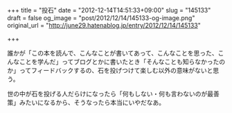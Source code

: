 +++
title = "投石"
date = "2012-12-14T14:51:33+09:00"
slug = "145133"
draft = false
og_image = "post/2012/12/14/145133-og-image.png"
original_url = "http://june29.hatenablog.jp/entry/2012/12/14/145133"

+++

<p>誰かが「この本を読んで、こんなことが書いてあって、こんなことを思った、こんなことを学んだ」ってブログとかに書いたとき「そんなことも知らなかったのか」ってフィードバックするの、石を投げつけて楽しむ以外の意味がないと思う。</p>
<p>世の中が石を投げる人だらけになったら「何もしない・何も言わないのが最善策」みたいになるから、そうなったら本当にいやだなあ。</p>

